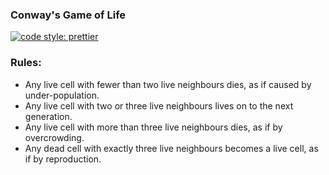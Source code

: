 ### Conway's Game of Life

[![code style: prettier](https://img.shields.io/badge/code_style-prettier-ff69b4.svg?style=flat-square)](https://github.com/prettier/prettier)

### Rules:

- Any live cell with fewer than two live neighbours dies, as if caused by under-population.
- Any live cell with two or three live neighbours lives on to the next generation.
- Any live cell with more than three live neighbours dies, as if by overcrowding.
- Any dead cell with exactly three live neighbours becomes a live cell, as if by reproduction.
